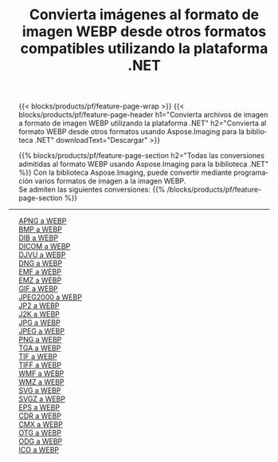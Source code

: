 ﻿---
title: Convierta imágenes al formato de imagen WEBP desde otros formatos compatibles utilizando la plataforma .NET 
weight: 3920
url: /es/net/conversion/to/webp 
lang: es
langdirlevel: 2
locales: zh-hans,ja,it,ru,de,es,fr,nl,id,lt,pl,pt,vi,tr,ko,zh-hant,ar,hi,th,sv,cs,uk,he
description: Usando Aspose.Imaging para la biblioteca .NET, es fácil convertir a WEBP desde otros formatos de imagen compatibles
---

{{< blocks/products/pf/feature-page-wrap >}}
{{< blocks/products/pf/feature-page-header h1="Convierta archivos de imagen a formato de imagen WEBP utilizando la plataforma .NET" h2="Convierta al formato WEBP desde otros formatos usando Aspose.Imaging para la biblioteca .NET" downloadText="Descargar" >}}


{{% blocks/products/pf/feature-page-section  h2="Todas las conversiones admitidas al formato WEBP usando Aspose.Imaging para la biblioteca .NET" %}}
Con la biblioteca Aspose.Imaging, puede convertir mediante programación varios formatos de imagen a la imagen WEBP.
<br/>
Se admiten las siguientes conversiones:
{{% /blocks/products/pf/feature-page-section %}}
<div class="container-fluid productfamilypage bg-gray">
    <div class="convertypes bg-gray agp-content section">
        <div class="container">
		<hr style="margin-left:-20px;"/>
		<div class="row other-converters">
		    <div class='col-md-2 other-converter remove-lp remove-rp'><a href="/imaging/es/net/conversion/apng-to-webp" >APNG a WEBP</a></div>
<div class='col-md-2 other-converter remove-lp remove-rp'><a href="/imaging/es/net/conversion/bmp-to-webp" >BMP a WEBP</a></div>
<div class='col-md-2 other-converter remove-lp remove-rp'><a href="/imaging/es/net/conversion/dib-to-webp" >DIB a WEBP</a></div>
<div class='col-md-2 other-converter remove-lp remove-rp'><a href="/imaging/es/net/conversion/dicom-to-webp" >DICOM a WEBP</a></div>
<div class='col-md-2 other-converter remove-lp remove-rp'><a href="/imaging/es/net/conversion/djvu-to-webp" >DJVU a WEBP</a></div>
<div class='col-md-2 other-converter remove-lp remove-rp'><a href="/imaging/es/net/conversion/dng-to-webp" >DNG a WEBP</a></div>
<div class='col-md-2 other-converter remove-lp remove-rp'><a href="/imaging/es/net/conversion/emf-to-webp" >EMF a WEBP</a></div>
<div class='col-md-2 other-converter remove-lp remove-rp'><a href="/imaging/es/net/conversion/emz-to-webp" >EMZ a WEBP</a></div>
<div class='col-md-2 other-converter remove-lp remove-rp'><a href="/imaging/es/net/conversion/gif-to-webp" >GIF a WEBP</a></div>
<div class='col-md-2 other-converter remove-lp remove-rp'><a href="/imaging/es/net/conversion/jpeg2000-to-webp" >JPEG2000 a WEBP</a></div>
<div class='col-md-2 other-converter remove-lp remove-rp'><a href="/imaging/es/net/conversion/jp2-to-webp" >JP2 a WEBP</a></div>
<div class='col-md-2 other-converter remove-lp remove-rp'><a href="/imaging/es/net/conversion/j2k-to-webp" >J2K a WEBP</a></div>
<div class='col-md-2 other-converter remove-lp remove-rp'><a href="/imaging/es/net/conversion/jpg-to-webp" >JPG a WEBP</a></div>
<div class='col-md-2 other-converter remove-lp remove-rp'><a href="/imaging/es/net/conversion/jpeg-to-webp" >JPEG a WEBP</a></div>
<div class='col-md-2 other-converter remove-lp remove-rp'><a href="/imaging/es/net/conversion/png-to-webp" >PNG a WEBP</a></div>
<div class='col-md-2 other-converter remove-lp remove-rp'><a href="/imaging/es/net/conversion/tga-to-webp" >TGA a WEBP</a></div>
<div class='col-md-2 other-converter remove-lp remove-rp'><a href="/imaging/es/net/conversion/tif-to-webp" >TIF a WEBP</a></div>
<div class='col-md-2 other-converter remove-lp remove-rp'><a href="/imaging/es/net/conversion/tiff-to-webp" >TIFF a WEBP</a></div>
<div class='col-md-2 other-converter remove-lp remove-rp'><a href="/imaging/es/net/conversion/wmf-to-webp" >WMF a WEBP</a></div>
<div class='col-md-2 other-converter remove-lp remove-rp'><a href="/imaging/es/net/conversion/wmz-to-webp" >WMZ a WEBP</a></div>
<div class='col-md-2 other-converter remove-lp remove-rp'><a href="/imaging/es/net/conversion/svg-to-webp" >SVG a WEBP</a></div>
<div class='col-md-2 other-converter remove-lp remove-rp'><a href="/imaging/es/net/conversion/svgz-to-webp" >SVGZ a WEBP</a></div>
<div class='col-md-2 other-converter remove-lp remove-rp'><a href="/imaging/es/net/conversion/eps-to-webp" >EPS a WEBP</a></div>
<div class='col-md-2 other-converter remove-lp remove-rp'><a href="/imaging/es/net/conversion/cdr-to-webp" >CDR a WEBP</a></div>
<div class='col-md-2 other-converter remove-lp remove-rp'><a href="/imaging/es/net/conversion/cmx-to-webp" >CMX a WEBP</a></div>
<div class='col-md-2 other-converter remove-lp remove-rp'><a href="/imaging/es/net/conversion/otg-to-webp" >OTG a WEBP</a></div>
<div class='col-md-2 other-converter remove-lp remove-rp'><a href="/imaging/es/net/conversion/odg-to-webp" >ODG a WEBP</a></div>
<div class='col-md-2 other-converter remove-lp remove-rp'><a href="/imaging/es/net/conversion/ico-to-webp" >ICO a WEBP</a></div>
                </div>
        </div>
    </div>
</div>
<br/>

